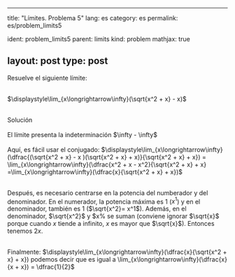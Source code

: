 ---
 title: "Límites. Problema 5"
 lang: es
 category: es
 permalink: es/problem_limits5
 
 ident: problem_limits5
 parent: limits
 kind: problem
 mathjax: true
 
 layout: post
 type: post
 ---
 
 <div>
 Resuelve el siguiente límite: <br><br>
 
 $\displaystyle\lim_{x\longrightarrow\infty}(\sqrt{x^2 + x} - x)$<br><br>
 
 <div class="bcblue boxdissap">
 Solución
 </div><br>
 
 <div class="dissap">
 El límite presenta la indeterminación $\infty - \infty$<br><br>
 Aquí, es fácil usar el conjugado: $\displaystyle\lim_{x\longrightarrow\infty} (\dfrac{(\sqrt{x^2 + x} - x )(\sqrt{x^2 + x} + x)}{\sqrt{x^2 + x} + x}) = \lim_{x\longrightarrow\infty}(\dfrac{x^2 + x - x^2}{\sqrt{x^2 + x} + x} =\lim_{x\longrightarrow\infty}(\dfrac{x}{\sqrt{x^2 + x} + x})$<br><br>
  
 Después, es necesario centrarse en la potencia del numberador y del denominador. En el numerador, la potencia máxima es 1 ($x^1$) y en el denominador, también es 1 ($\sqrt{x^2}= x^1$). Además, en el denominador, $\sqrt{x^2}$ y $x% se suman (conviene ignorar $\sqrt{x}$ porque cuando $x$ tiende a infinito, $x$ es mayor que $\sqrt{x}$). Entonces tenemos $2x$. <br><br>
  
 Finalmente:  $\displaystyle\lim_{x\longrightarrow\infty}(\dfrac{x}{\sqrt{x^2 + x} + x}) podemos decir que es igual a \lim_{x\longrightarrow\infty}(\dfrac{x}{x + x}) = \dfrac{1}{2}$<br><br>

</div>

 
